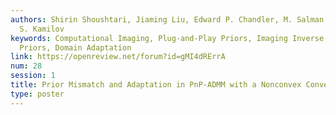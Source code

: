 ```yaml
---
authors: Shirin Shoushtari, Jiaming Liu, Edward P. Chandler, M. Salman Asif, Ulugbek
  S. Kamilov
keywords: Computational Imaging, Plug-and-Play Priors, Imaging Inverse Problems, Mismatched
  Priors, Domain Adaptation
link: https://openreview.net/forum?id=gMI4dRErrA
num: 28
session: 1
title: Prior Mismatch and Adaptation in PnP-ADMM with a Nonconvex Convergence Analysis
type: poster
---
```

